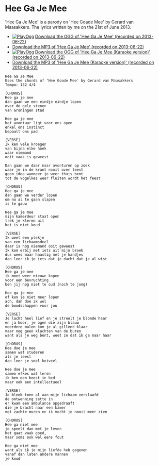 # Hee Ga Je Mee

'Hee Ga Je Mee' is a parody on 'Hee Goade Mee' by
Gerard van Maasakkers. The lyrics written by me on the 21st of June
2013.

 * [![PlayOgg](http://static.fsf.org/playogg/Play_ogg_80x15.png "I support PlayOgg!")](http://playogg.org) [Download the OGG of 'Hee Ga Je Mee' (recorded on 2013-06-22)](http://www.richelbilderbeek.nl/CD07_HeeGaJeMee20130622.ogg)
 * [Download the MP3 of 'Hee Ga Je Mee' (recorded on 2013-06-22)](http://www.richelbilderbeek.nl/CD07_HeeGaJeMee20130622.mp3)
 * [![PlayOgg](http://static.fsf.org/playogg/Play_ogg_80x15.png "I support PlayOgg!")](http://playogg.org) [Download the OGG of 'Hee Ga Je Mee (Karaoke version)' (recorded on 2013-06-22)](http://www.richelbilderbeek.nl/CD07_HeeGaJeMee20130622Karaoke.ogg)
 * [Download the MP3 of 'Hee Ga Je Mee (Karaoke version)' (recorded on 2013-06-22)](http://www.richelbilderbeek.nl/CD07_HeeGaJeMee20130622Karaoke.mp3)

```
Hee Ga Je Mee
Uses the chords of 'Hee Goade Mee' by Gerard van Maasakkers
Tempo: 132 4/4

[CHORUS]
Hee ga je mee
dan gaan we een eindje eindje lopen
over de gele stenen
van Groningen stad

Hee ga je mee
het avontuur ligt voor ons open
enkel ons instinct
bepaalt ons pad

[VERSE]
Ik ken vele kroegen
van bijna elke hoek
waar niemand 
ooit vaak is geweest

Dan gaan we daar naar avonturen op zoek
waar je in de krant nooit over leest
geen idee wanneer je weer thuis bent
tot de vogelkes weer fluiten wordt het feest

[CHORUS]
Hee ga je mee
dan gaan we verder lopen
om nu al te gaan slapen
is te gauw

Hee ga je mee
mijn kamerdeur staat open
trek je kleren uit
het is niet koud

[VERSE]
Ik weet een plekje
van een lichaamsdeel
daar is nog niemand ooit geweest
Ik kom erbij met iets uit mijn broek
dus wees maar haastig met je handjes
dan leer ik je iets dat je dacht dat je al wist

[CHORUS]
Hee ga je mee
ik moet weer nieuwe kopen
voor een bevruchting
ben jij nog niet te oud (noch te jong)

Hee ga je mee
of kun je niet meer lopen
ach, dan doe ik wel
de boodschappen voor jou

[VERSE]
Je lacht heel lief en je streelt je blonde haar
en ja hoor, je ogen die zijn blauw
meerdere malen kom je al gillend klaar
maar nog geen klachten van de buren
want als je weg bent, weet ze dat ik ga naar haar

[CHORUS]
Hee doe je mee
samen wat studeren
als je leest
dan leer je snel keiveel

Hee doe je mee
samen efkes wat leren
ik ben een beest in bed
maar ook een intellectueel

[VERSE]
Je bleek toen al aan mijn lichaam verslaafd
de ontwenning zette in
er kwam een ambulance opgedraaft
die je bracht naar een kamer
met zachte muren en ik mocht je nooit meer zien

[CHORUS]
Hee ga niet mee
je speelt dan met je leven
het gaat vaak goed, 
maar soms ook wel eens fout

Hee ga niet mee
want als ik je mijn liefde heb gegeven
vanaf dan laten andere mannen 
je koud
```
